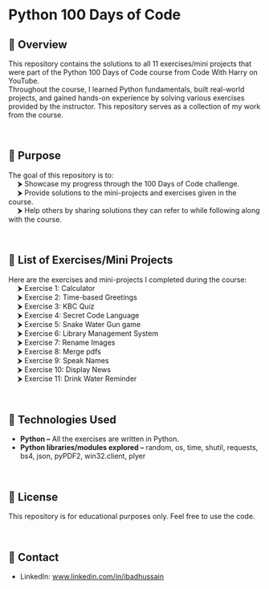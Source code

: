 # Python 100 Days of Code
## 🚀 Overview
This repository contains the solutions to all 11 exercises/mini projects that were part of the Python 100 Days of Code course from Code With Harry on YouTube.
<br>
Throughout the course, I learned Python fundamentals, built real-world projects, and gained hands-on experience by solving various exercises provided by the instructor. This repository serves as a collection of my work from the course.

<br>

## 🚀 Purpose
The goal of this repository is to:
<br>
&emsp; ⮞ Showcase my progress through the 100 Days of Code challenge.
<br>
&emsp; ⮞ Provide solutions to the mini-projects and exercises given in the course.
<br>
&emsp; ⮞ Help others by sharing solutions they can refer to while following along with the course.

<br>

## 🚀 List of Exercises/Mini Projects
Here are the exercises and mini-projects I completed during the course:
<br>
&emsp; ⮞ Exercise 1: Calculator
<br>
&emsp; ⮞ Exercise 2: Time-based Greetings
<br>
&emsp; ⮞ Exercise 3: KBC Quiz
<br>
&emsp; ⮞ Exercise 4: Secret Code Language
<br>
&emsp; ⮞ Exercise 5: Snake Water Gun game
<br>
&emsp; ⮞ Exercise 6: Library Management System
<br>
&emsp; ⮞ Exercise 7: Rename Images
<br>
&emsp; ⮞ Exercise 8: Merge pdfs
<br>
&emsp; ⮞ Exercise 9: Speak Names
<br>
&emsp; ⮞ Exercise 10: Display News
<br>
&emsp; ⮞ Exercise 11: Drink Water Reminder

<br>

## 🚀 Technologies Used
- <b>Python –</b> All the exercises are written in Python.
- <b>Python libraries/modules explored –</b> random, os, time, shutil, requests, bs4, json, pyPDF2, win32.client, plyer

<br>

## 🚀 License
This repository is for educational purposes only. Feel free to use the code.

<br>

## 🚀 Contact
- LinkedIn: www.linkedin.com/in/ibadhussain
